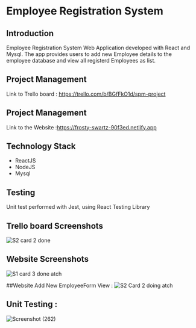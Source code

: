 # Employee Registration System
## Introduction
Employee Registration System Web Application developed with React and Mysql. The app provides users to add new Employee details to the employee database and view all registerd Employees as list.

## Project Management
Link to Trello board : https://trello.com/b/BGfFkO1d/spm-project

## Project Management
Link to the Website :https://frosty-swartz-90f3ed.netlify.app

## Technology Stack
- ReactJS
- NodeJS
- Mysql

## Testing
Unit test performed with Jest, using React Testing Library

## Trello board Screenshots
![S2 card 2 done](https://user-images.githubusercontent.com/60146889/136686743-80fd4ef7-1250-45bf-bf42-860b19e6a527.PNG)

## Website Screenshots
![S1 card 3 done atch](https://user-images.githubusercontent.com/60146889/136686768-acea269a-1b12-41e6-bb67-df1e836da2a3.PNG)

##Website Add New EmployeeForm View :
![S2 Card 2 doing atch](https://user-images.githubusercontent.com/60146889/136686777-455c5519-82b4-481e-bc28-3ea0cf6bf933.PNG)



## Unit Testing :
![Screenshot (262)](https://user-images.githubusercontent.com/60146889/136688919-e173c8fd-5f30-4c81-8ee0-bde32fe2338a.png)

